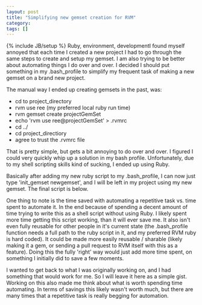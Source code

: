 ```yaml
---
layout: post
title: "Simplifying new gemset creation for RVM"
category:
tags: []
---
```

{% include JB/setup %}
Ruby, environment, developmentI found myself annoyed that each time I created a new project I had to go through the same steps to create and setup my gemset. I am also trying to be better about automating things I do over and over. I decided I should put something in my .bash_profile to simplify my frequent task of making a new gemset on a brand new project. 

The manual way I ended up creating gemsets in the past, was:
* cd to project_directory
* rvm use ree (my preferred local ruby run time)
* rvm gemset create projectGemSet
* echo 'rvm use ree@projectGemSet' > .rvmrc
* cd ../
* cd project_directiory
* agree to trust the .rvmrc file

That is pretty simple, but gets a bit annoying to do over and over. I figured I could very quickly whip up a solution in my bash profile. Unfortunately, due to my shell scripting skills kind of sucking, I ended up using Ruby.

Basically after adding my new ruby script to my .bash_profile, I can now just type 'init_gemset newgemset', and I will be left in my project using my new gemset. The final script is below.

<script src="https://gist.github.com/1257690.js?file=init_gemset.rb"></script>

One thing to note is the time saved with automating a repetitive task vs. time spent to automate it. In the end because of spending a decent amount of time trying to write this as a shell script without using Ruby. I likely spent more time getting this script working, than it will ever save me. It also isn't even fully reusable for other people in it's current state (the .bash_profile function needs a full path to the ruby script in it, and my preferred RVM ruby is hard coded). It could be made more easily reusable / sharable (likely making it a gem, or sending a pull request to RVM itself with this as a feature). Doing this the fully 'right' way would just add more time spent, on something I initially did to save a few moments.

I wanted to get back to what I was originally working on, and I had something that would work for me. So I will leave it here as a simple gist. Working on this also made me think about what is worth spending time automating. In terms of savings this likely wasn't worth much, but there are many times that a repetitive task is really begging for automation.